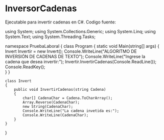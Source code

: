 # InversorCadenas
Ejecutable para invertir cadenas en C#.
Codigo fuente:

using System;
using System.Collections.Generic;
using System.Linq;
using System.Text;
using System.Threading.Tasks;

namespace PruebaLaboral
{
    class Program
    {
        static void Main(string[] args)
        {
            Invert Invertir = new Invert();
            Console.WriteLine("ALGORITMO DE INVERSIÓN DE CADENAS DE TEXTO");
            Console.WriteLine("Ingrese la cadena que desea invertir:");
            Invertir.InvertirCadenas(Console.ReadLine());
            Console.ReadKey();    
        }
    }

    class Invert
    {
        public void InvertirCadenas(string Cadena)
        {
            char[] CadenaChar = Cadena.ToCharArray();
            Array.Reverse(CadenaChar);
            new String(CadenaChar);
            Console.WriteLine("La cadena invetida es:");
            Console.WriteLine(CadenaChar);
        }
    }
}
